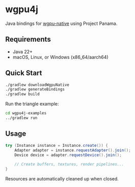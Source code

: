# wgpu4j

Java bindings for [wgpu-native](https://github.com/gfx-rs/wgpu-native) using Project Panama.

## Requirements

- Java 22+
- macOS, Linux, or Windows (x86_64/aarch64)

## Quick Start

```bash
./gradlew downloadWgpuNative
./gradlew generateBindings
./gradlew build
```

Run the triangle example:
```bash
cd wgpu4j-examples
../gradlew run
```

## Usage

```java
try (Instance instance = Instance.create()) {
    Adapter adapter = instance.requestAdapter().join();
    Device device = adapter.requestDevice().join();
    
    // Create buffers, textures, render pipelines...
}
```

Resources are automatically cleaned up when closed.